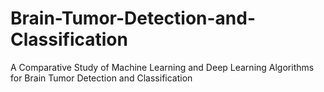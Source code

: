 # Brain-Tumor-Detection-and-Classification
A Comparative Study of Machine Learning and Deep Learning Algorithms for Brain Tumor Detection and Classification
